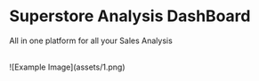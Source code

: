 # Superstore Analysis DashBoard
<p>All in one platform for all your Sales Analysis</p>
<br>
![Example Image](assets/1.png)
<!-- ![Example Image](assets/2.png)
![Example Image](assets/3.png)
![Example Image](assets/4.png)
![Example Image](assets/5.png) -->


